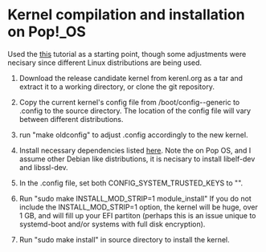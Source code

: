 # Kernel compilation and installation on Pop!_OS
Used the <a href="https://www.youtube.com/watch?v=WiZ05pnHZqM&t=1809s
">this</a> tutorial as a starting point, though some adjustments were necisary since different Linux distributions
are being used.

1. Download the release candidate kernel from kerenl.org as a tar and extract
	it to a working directory, or clone the git repository.

2. Copy the current kernel's config file from /boot/config-<kernel name>-generic 
	to .config to the source directory. The location of the config file will vary 
	between different distributions.

3. run "make oldconfig" to adjust .config accordingly to the new kernel.

4. Install necessary dependencies listed
	<a href="https://www.kernel.org/doc/html/v4.12/process/changes.html">here</a>.
	Note the on Pop OS, and I assume other Debian like distributions, it is
	necisary to install libelf-dev and libssl-dev.

5. In the .config file, set both CONFIG_SYSTEM_TRUSTED_KEYS to "".

6. Run "sudo make INSTALL_MOD_STRIP=1 module_install" If you do not include
	the INSTALL_MOD_STRIP=1 option, the kernel will be huge, over 1 GB,
	and will fill up your EFI partiton (perhaps this is an issue unique to
	systemd-boot and/or systems with full disk encryption).

7. Run "sudo make install" in source directory to install the kernel.

